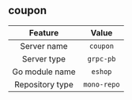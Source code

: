 ## coupon

| Feature             | Value          |
| :----------------: | :-----------: |
| Server name      |  `coupon`   |
| Server type        |  `grpc-pb`   |
| Go module name |  `eshop`  |
| Repository type   |  `mono-repo`  |

